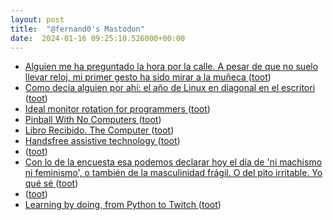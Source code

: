 ```yaml
---
layout: post
title:  "@fernand0's Mastodon"
date:  2024-01-16 09:25:10.526000+00:00
---
```

*  [Alguien me ha preguntado la hora por la calle. A pesar de que no suelo llevar reloj, mi primer gesto ha sido mirar a la muñeca ](https://mastodon.social/@fernand0/111764905035318377) ([toot](https://mastodon.social/@fernand0/111764905035318377))
*  [Como decía alguien por ahí: el año de Linux en diagonal en el escritori ](https://mastodon.social/@fernand0/111764895565910293) ([toot](https://mastodon.social/@fernand0/111764895565910293))
*  [Ideal monitor rotation for programmers ](https://sprocketfox.io/xssfox/2021/12/02/xrandr) ([toot](https://mastodon.social/@fernand0/111764889429033862))
*  [Pinball With No Computers ](https://hackaday.com/2024/01/03/pinball-with-no-computers) ([toot](https://mastodon.social/@fernand0/111763357051027697))
*  [Libro Recibido. The Computer ](https://fotografiasenmovimiento.wordpress.com/2024/01/15/libro-recibido-the-computer) ([toot](https://mastodon.social/@fernand0/111763301303418940))
*  [Handsfree assistive technology ](https://media.ccc.de/v/37c3-12183-handsfree_assistive_technolog) ([toot](https://mastodon.social/@fernand0/111763229889391595))
*  [ ](https://mastodon.social/users/fernand0/statuses/111762066958510872/activity) ([toot](https://mastodon.social/users/fernand0/statuses/111762066958510872/activity))
*  [Con lo de la encuesta esa podemos declarar hoy el día de &#39;ni machismo ni feminismo&#39;, o también de la masculinidad frágil. O del pito irritable. Yo qué sé ](https://mastodon.social/@fernand0/111761764368230497) ([toot](https://mastodon.social/@fernand0/111761764368230497))
*  [ ](https://mastodon.social/users/fernand0/statuses/111761716676425582/activity) ([toot](https://mastodon.social/users/fernand0/statuses/111761716676425582/activity))
*  [Learning by doing, from Python to Twitch ](https://github.com/readme/stories/anthony-sottile?mc_cid=d29dfa2f7) ([toot](https://mastodon.social/@fernand0/111761470569513888))
